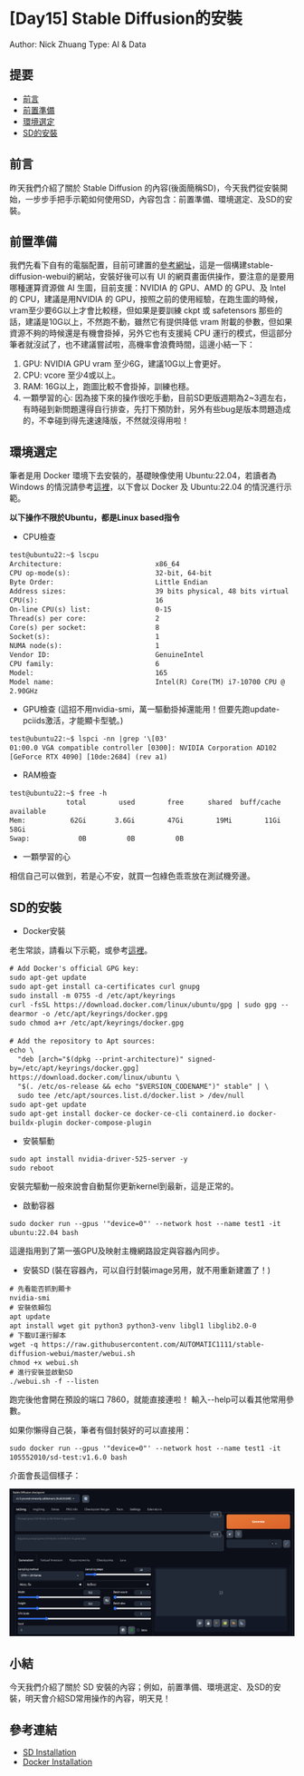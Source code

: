 # [Day15] Stable Diffusion的安裝

Author: Nick Zhuang
Type: AI & Data

## 提要

- [前言](#前言)
- [前置準備](#前置準備)
- [環境選定](#環境選定)
- [SD的安裝](#sd的安裝)

## 前言

昨天我們介紹了關於 Stable Diffusion 的內容(後面簡稱SD)，今天我們從安裝開始，一步步手把手示範如何使用SD，內容包含：前置準備、環境選定、及SD的安裝。

## 前置準備

我們先看下自有的電腦配置，目前可建置的[參考網址](https://github.com/AUTOMATIC1111/stable-diffusion-webui)，這是一個構建stable-diffusion-webui的網站，安裝好後可以有 UI 的網頁畫面供操作，要注意的是要用哪種運算資源做 AI 生圖，目前支援：NVIDIA 的 GPU、AMD 的 GPU、及 Intel 的 CPU，建議是用NVIDIA 的 GPU，按照之前的使用經驗，在跑生圖的時候，vram至少要6G以上才會比較穩，但如果是要訓練 ckpt 或 safetensors 那些的話，建議是10G以上，不然跑不動，雖然它有提供降低 vram 附載的參數，但如果資源不夠的時候還是有機會掛掉，另外它也有支援純 CPU 運行的模式，但這部分筆者就沒試了，也不建議嘗試啦，高機率會浪費時間，這邊小結一下：

1. GPU: NVIDIA GPU vram 至少6G，建議10G以上會更好。
2. CPU: vcore 至少4或以上。
3. RAM: 16G以上，跑圖比較不會掛掉，訓練也穩。
4. 一顆學習的心: 因為接下來的操作很吃手動，目前SD更版週期為2~3週左右，有時碰到新問題還得自行排查，先打下預防針，另外有些bug是版本問題造成的，不幸碰到得先速速降版，不然就沒得用啦！

## 環境選定

筆者是用 Docker 環境下去安裝的，基礎映像使用 Ubuntu:22.04，若讀者為 Windows 的情況請參考[這裡](https://github.com/AUTOMATIC1111/stable-diffusion-webui#automatic-installation-on-windows)，以下會以 Docker 及 Ubuntu:22.04 的情況進行示範。

**以下操作不限於Ubuntu，都是Linux based指令**

- CPU檢查

```
test@ubuntu22:~$ lscpu
Architecture:                       x86_64
CPU op-mode(s):                     32-bit, 64-bit
Byte Order:                         Little Endian
Address sizes:                      39 bits physical, 48 bits virtual
CPU(s):                             16
On-line CPU(s) list:                0-15
Thread(s) per core:                 2
Core(s) per socket:                 8
Socket(s):                          1
NUMA node(s):                       1
Vendor ID:                          GenuineIntel
CPU family:                         6
Model:                              165
Model name:                         Intel(R) Core(TM) i7-10700 CPU @ 2.90GHz
```

- GPU檢查
  (這招不用nvidia-smi，萬一驅動掛掉還能用！但要先跑update-pciids激活，才能顯卡型號。)

```
test@ubuntu22:~$ lspci -nn |grep '\[03'
01:00.0 VGA compatible controller [0300]: NVIDIA Corporation AD102 [GeForce RTX 4090] [10de:2684] (rev a1)
```

- RAM檢查

```
test@ubuntu22:~$ free -h
              total        used        free      shared  buff/cache   available
Mem:           62Gi       3.6Gi        47Gi        19Mi        11Gi        58Gi
Swap:            0B          0B          0B
```

- 一顆學習的心

相信自己可以做到，若是心不安，就買一包綠色乖乖放在測試機旁邊。

## SD的安裝

- Docker安裝

老生常談，請看以下示範，或參考[這裡](https://docs.docker.com/engine/install/ubuntu/)。

```
# Add Docker's official GPG key:
sudo apt-get update
sudo apt-get install ca-certificates curl gnupg
sudo install -m 0755 -d /etc/apt/keyrings
curl -fsSL https://download.docker.com/linux/ubuntu/gpg | sudo gpg --dearmor -o /etc/apt/keyrings/docker.gpg
sudo chmod a+r /etc/apt/keyrings/docker.gpg

# Add the repository to Apt sources:
echo \
  "deb [arch="$(dpkg --print-architecture)" signed-by=/etc/apt/keyrings/docker.gpg] https://download.docker.com/linux/ubuntu \
  "$(. /etc/os-release && echo "$VERSION_CODENAME")" stable" | \
  sudo tee /etc/apt/sources.list.d/docker.list > /dev/null
sudo apt-get update
sudo apt-get install docker-ce docker-ce-cli containerd.io docker-buildx-plugin docker-compose-plugin
```

- 安裝驅動

```
sudo apt install nvidia-driver-525-server -y
sudo reboot
```

安裝完驅動一般來說會自動幫你更新kernel到最新，這是正常的。

- 啟動容器

```
sudo docker run --gpus '"device=0"' --network host --name test1 -it ubuntu:22.04 bash
```

這邊指用到了第一張GPU及映射主機網路設定與容器內同步。

- 安裝SD
  (裝在容器內，可以自行封裝image另用，就不用重新建置了！)

```
# 先看能否抓到顯卡
nvidia-smi
# 安裝依賴包
apt update
apt install wget git python3 python3-venv libgl1 libglib2.0-0
# 下載UI運行腳本
wget -q https://raw.githubusercontent.com/AUTOMATIC1111/stable-diffusion-webui/master/webui.sh
chmod +x webui.sh
# 進行安裝並啟動SD
./webui.sh -f --listen
```

跑完後他會開在預設的端口 7860，就能直接連啦！
輸入--help可以看其他常用參數。

如果你懶得自己裝，筆者有個封裝好的可以直接用：

```
sudo docker run --gpus '"device=0"' --network host --name test1 -it 105552010/sd-test:v1.6.0 bash
```

介面會長這個樣子：

![1696080245334](image/README/1696080245334.png)

## 小結

今天我們介紹了關於 SD 安裝的內容；例如，前置準備、環境選定、及SD的安裝，明天會介紹SD常用操作的內容，明天見！

## 參考連結

- [SD Installation](https://github.com/AUTOMATIC1111/stable-diffusion-webui)
- [Docker Installation](https://docs.docker.com/engine/install/ubuntu/)
